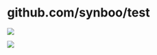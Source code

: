github.com/synboo/test
======================

![](http://tiqav.com/2Jk.jpg)

![](http://tiqav.com/1H7.jpg)
